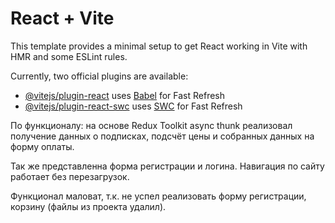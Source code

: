 # React + Vite

This template provides a minimal setup to get React working in Vite with HMR and some ESLint rules.

Currently, two official plugins are available:

- [@vitejs/plugin-react](https://github.com/vitejs/vite-plugin-react/blob/main/packages/plugin-react/README.md) uses [Babel](https://babeljs.io/) for Fast Refresh
- [@vitejs/plugin-react-swc](https://github.com/vitejs/vite-plugin-react-swc) uses [SWC](https://swc.rs/) for Fast Refresh



По функционалу: на основе Redux Toolkit async thunk реализовал получение данных о подписках, 
подсчёт цены и собранных данных на форму оплаты. 

Так же представленна форма регистрации и логина. Навигация по сайту работает без перезагрузок.

Функционал маловат, т.к. не успел реализовать форму регистрации, корзину (файлы из проекта удалил).
